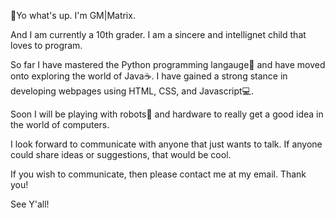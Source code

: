 👋Yo what's up. I'm GM|Matrix. 

And I am currently a 10th grader. I am a sincere and intellignet child that loves to program. 

So far I have mastered the Python programming langauge🐍 and have moved onto exploring the world of Java☕. I have gained a strong stance in developing webpages using HTML, CSS, and Javascript💻. 

Soon I will be playing with robots🤖 and hardware to really get a good idea in the world of computers.

I look forward to communicate with anyone that just wants to talk. If anyone could share ideas or suggestions, that would be cool. 

If you wish to communicate, then please contact me at my email. Thank you!

See Y'all!

<!---
GMMATRIX/GMMATRIX is a ✨ special ✨ repository because its `README.md` (this file) appears on your GitHub profile.
You can click the Preview link to take a look at your changes.
--->
